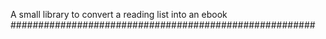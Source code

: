 A small library to convert a reading list into an ebook
#######################################################

